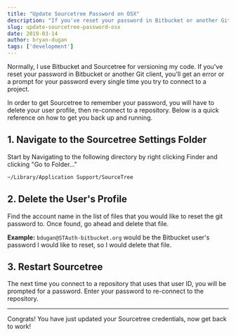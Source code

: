 ```yaml
---
title: "Update Sourcetree Password on OSX"
description: "If you've reset your password in Bitbucket or another Git client, you'll get an error or a prompt for your password every single time you try to connect to a project."
slug: update-sourcetree-password-osx
date: 2019-03-14
author: bryan-dugan
tags: ['development']
---
```


Normally, I use Bitbucket and Sourcetree for versioning my code. If you've reset your password in Bitbucket or another Git client, you'll get an error or a prompt for your password every single time you try to connect to a project.

In order to get Sourcetree to remember your password, you will have to delete your user profile, then re-connect to a repository. Below is a quick reference on how to get you back up and running.

## 1. Navigate to the Sourcetree Settings Folder

Start by Navigating to the following directory by right clicking Finder and clicking "Go to Folder..."

```bash
~/Library/Application Support/SourceTree
```

## 2. Delete the User's Profile

Find the account name in the list of files that you would like to reset the git password to. Once found, go ahead and delete that file.

**Example:** `bdugan@STAuth-bitbucket.org` would be the Bitbucket user's password I would like to reset, so I would delete that file.

## 3. Restart Sourcetree

The next time you connect to a repository that uses that user ID, you will be prompted for a password. Enter your password to re-connect to the repository.

--- 

Congrats! You have just updated your Sourcetree credentials, now get back to work!
